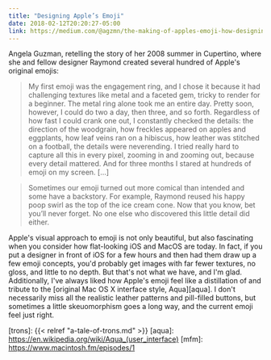 ```yaml
---
title: "Designing Apple’s Emoji"
date: 2018-02-12T20:20:27-05:00
link: https://medium.com/@agzmn/the-making-of-apples-emoji-how-designing-these-tiny-icons-changed-my-life-16317250a9ee
---
```


Angela Guzman, retelling the story of her 2008 summer in Cupertino, where she and fellow designer Raymond created several hundred of Apple's original emojis: 

> My first emoji was the engagement ring, and I chose it because it had challenging textures like metal and a faceted gem, tricky to render for a beginner. The metal ring alone took me an entire day. Pretty soon, however, I could do two a day, then three, and so forth. Regardless of how fast I could crank one out, I constantly checked the details: the direction of the woodgrain, how freckles appeared on apples and eggplants, how leaf veins ran on a hibiscus, how leather was stitched on a football, the details were neverending. I tried really hard to capture all this in every pixel, zooming in and zooming out, because every detail mattered. And for three months I stared at hundreds of emoji on my screen. [...]

> Sometimes our emoji turned out more comical than intended and some have a backstory. For example, Raymond reused his happy poop swirl as the top of the ice cream cone. Now that you know, bet you’ll never forget. No one else who discovered this little detail did either.

Apple's visual approach to emoji is not only beautiful, but also fascinating when you consider how flat-looking iOS and MacOS are today. In fact, if you put a designer in front of iOS for a few hours and then had them draw up a few emoji concepts, you'd probably get images with far fewer textures, no gloss, and little to no depth. But that's not what we have, and I'm glad. Additionally, I've always liked how Apple's emoji feel like a distillation of and tribute to the [original Mac OS X interface style, Aqua][aqua]. I don't necessarily miss all the realistic leather patterns and pill-filled buttons, but sometimes a little skeuomorphism goes a long way, and the current emoji feel just right.

[trons]: {{< relref "a-tale-of-trons.md" >}}
[aqua]: https://en.wikipedia.org/wiki/Aqua_(user_interface)
[mfm]: https://www.macintosh.fm/episodes/1

<!--With iOS 10, sending fewer than four emojis in an iMessage resulted in those emojis being displayed at three times the normal size. I loved this change, because we could finally see some of the exquisite details contained in each little pictogram. Personally, I wouldn't mind if they went up another size or two. -->
